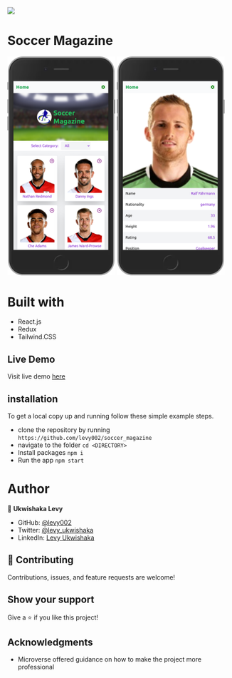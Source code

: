 ![](https://img.shields.io/badge/Microverse-blueviolet)
# Soccer Magazine

<div>
  <img width="48%" src="./src/image/appShoot1.png" />
  <img width="48%" src="./src/image/appShoot2.png" />
</div>

# Built with
- React.js
- Redux
- Tailwind.CSS

## Live Demo
Visit live demo [here](https://soccer-magazine-202.netlify.app/)

## installation

To get a local copy up and running follow these simple example steps.

- clone the repository by running
``` https://github.com/levy002/soccer_magazine ```
- navigate to the folder
``` cd <DIRECTORY> ```
- Install packages
``` npm i ```
- Run the app
``` npm start ```

# Author

👤 **Ukwishaka Levy**
- GitHub: [@levy002](https://github.com/levy002)
- Twitter: [@levy_ukwishaka](https://twitter.com/levy_ukwishaka)
- LinkedIn: [Levy Ukwishaka](https://www.linkedin.com/in/levy-ukwishaka-405391223)

## :handshake: Contributing
Contributions, issues, and feature requests are welcome!
## Show your support
Give a :star:️ if you like this project!
## Acknowledgments

- Microverse offered guidance on how to make the project more professional
